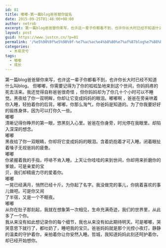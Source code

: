 ```yaml
---
id: 81
title: 嘟嘟-第一篇blog爸爸替你留名
date: 2015-09-25T01:48:00+08:00
author: netrob
excerpt: 第一篇blog爸爸替你来写，也许这一辈子你都看不到，也许你长大时已经不知道什么叫blog。 但嘟嘟，你需要记得为了你的呱呱坠地来到这个世间，你妈妈疼的死去活来。
layout: post
guid: https://www.justcn.cn/?p=81
permalink: '/%e5%98%9f%e5%98%9f-%e7%ac%ac%e4%b8%80%e7%af%87blog%e7%88%b8%e7%88%b8%e6%9b%bf%e4%bd%a0%e7%95%99%e5%90%8d/'
categories:
  - 木易灵兮
tags:
  - 嘟嘟
  - 成长
---
```

第一篇blog爸爸替你来写，也许这一辈子你都看不到，也许你长大时已经不知道什么叫blog。 但嘟嘟，你需要记得为了你的呱呱坠地来到这个世间，你妈妈疼的死去活来。我还觉得自称爸爸很奇怪 ，但你妈妈却为了你几十个小时可以不睡觉。黑夜给了你一双明眸，你却让它变成妈妈的眼泪。嘟嘟啊 ，爸爸在旁亲哄着你入睡，轻拍着你的后背。嘟嘟，你那么淘气，你爸妈是知道的。为了你我要好好的锻炼身体，因为可以打你久一些。  
嘟嘟  
清晰记得你睁开的第一眼，悠黑刻入心里。爸爸在你身旁，时光停在我眼里。却陷入深深的想念。  
嘟嘟  
黑夜给了你一双眼睛，你却将它变成妈妈的眼泪。含着奶抱着才可入睡。闭着眼扯着嗓子无视爸妈的疲惫。  
嘟嘟  
你紧握着我的手指，哼哧不肯入睡。上天让你哇哇的来到世间，你却用来折磨你的爹娘，可是亲爱的宝  
贝，我们却精疲力尽的爱着你。  
嘟嘟  
一晃已经满月，悄然已经十斤。为你起了名字。我没做完的事儿，你挑着喜欢的事儿做吧。可是你又闹  
了半宿，又是一个不眠夜。  
嘟嘟  
从你在肚子那刻起，我就在想象第一次相见，生命充满奇迹，我们的世界里，从此多了一个你。  
我从来没有如此想记录你的每个细节，我也从来没有如此期待明天。可是嘟嘟，哭哭意思下就行了，都吐奶了，睡吧我的宝贝。爸爸妈妈就是那个光控小夜灯，静静的温柔的守护着你，亲拍着你让你安然入睡。哲城，我知道妈妈此刻还呵护着你，却已经开始想你。